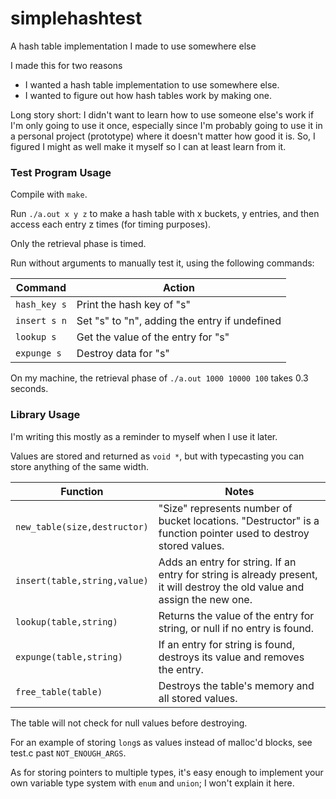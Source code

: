 # simplehashtest
A hash table implementation I made to use somewhere else

I made this for two reasons
* I wanted a hash table implementation to use somewhere else.
* I wanted to figure out how hash tables work by making one.

Long story short: I didn't want to learn how to use someone else's work if I'm only going to use it once, especially since I'm probably going to use it in a personal project (prototype) where it doesn't matter how good it is. So, I figured I might as well make it myself so I can at least learn from it.

### Test Program Usage

Compile with `make`.

Run `./a.out x y z` to make a hash table with x buckets, y entries, and then access each entry z times (for timing purposes).

Only the retrieval phase is timed.

Run without arguments to manually test it, using the following commands:

Command      | Action
---          | ---
`hash_key s` | Print the hash key of "s"
`insert s n` | Set "s" to "n", adding the entry if undefined
`lookup s`   | Get the value of the entry for "s"
`expunge s`  | Destroy data for "s"

On my machine, the retrieval phase of `./a.out 1000 10000 100` takes 0.3 seconds.

### Library Usage

I'm writing this mostly as a reminder to myself when I use it later.

Values are stored and returned as `void *`, but with typecasting you can store anything of the same width.

Function                     | Notes
---                          | ---
`new_table(size,destructor)` | "Size" represents number of bucket locations. "Destructor" is a function pointer used to destroy stored values.
`insert(table,string,value)` | Adds an entry for string. If an entry for string is already present, it will destroy the old value and assign the new one.
`lookup(table,string)`       | Returns the value of the entry for string, or null if no entry is found.
`expunge(table,string)`      | If an entry for string is found, destroys its value and removes the entry.
`free_table(table)`          | Destroys the table's memory and all stored values.

The table will not check for null values before destroying.

For an example of storing `long`s as values instead of malloc'd blocks, see test.c past `NOT_ENOUGH_ARGS`.

As for storing pointers to multiple types, it's easy enough to implement your own variable type system with `enum` and `union`; I won't explain it here.
